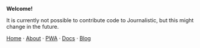 **Welcome!**

It is currently not possible to contribute code to Journalistic, but this might change in the future.

[Home](https://journalisticapp.com "Journalistic Website") &middot;
[About](https://journalisticapp.com/about "About Journalistic") &middot;
[PWA](https://pwa.journalisticapp.com "Journalistic Progressive Web App") &middot;
[Docs](https://docs.journalisticapp.com "Journalistic Documentation") &middot;
[Blog](https://journalisticapp.com/blog "Journalistic Blog")
